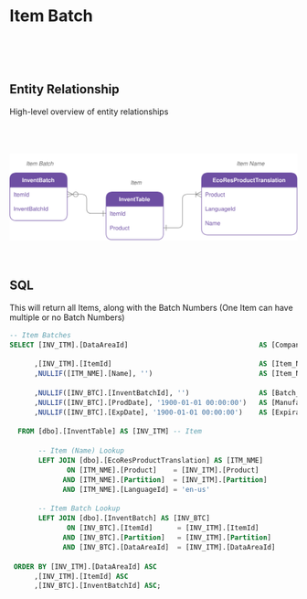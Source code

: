 # Item Batch

<br />
<br />
<br />

## Entity Relationship
High-level overview of entity relationships

<br />
<br />
<br />

<img src="../svg/item-batch.drawio.svg">

<br />
<br />
<br />

## SQL
This will return all Items, along with the Batch Numbers (One Item can have multiple or no Batch Numbers)

``` sql
-- Item Batches
SELECT [INV_ITM].[DataAreaId]                                AS [Company_ID]

      ,[INV_ITM].[ItemId]                                    AS [Item_Number]
      ,NULLIF([ITM_NME].[Name], '')                          AS [Item_Name]

      ,NULLIF([INV_BTC].[InventBatchId], '')                 AS [Batch_Number]
      ,NULLIF([INV_BTC].[ProdDate], '1900-01-01 00:00:00')   AS [Manufacturing_Date]
      ,NULLIF([INV_BTC].[ExpDate], '1900-01-01 00:00:00')    AS [Expiration_Date]

  FROM [dbo].[InventTable] AS [INV_ITM] -- Item

       -- Item (Name) Lookup
       LEFT JOIN [dbo].[EcoResProductTranslation] AS [ITM_NME]
              ON [ITM_NME].[Product]    = [INV_ITM].[Product]
             AND [ITM_NME].[Partition]  = [INV_ITM].[Partition]
             AND [ITM_NME].[LanguageId] = 'en-us'

       -- Item Batch Lookup
       LEFT JOIN [dbo].[InventBatch] AS [INV_BTC]
              ON [INV_BTC].[ItemId]      = [INV_ITM].[ItemId]
             AND [INV_BTC].[Partition]   = [INV_ITM].[Partition]
             AND [INV_BTC].[DataAreaId]  = [INV_ITM].[DataAreaId]

 ORDER BY [INV_ITM].[DataAreaId] ASC
      ,[INV_ITM].[ItemId] ASC
      ,[INV_BTC].[InventBatchId] ASC;
```
